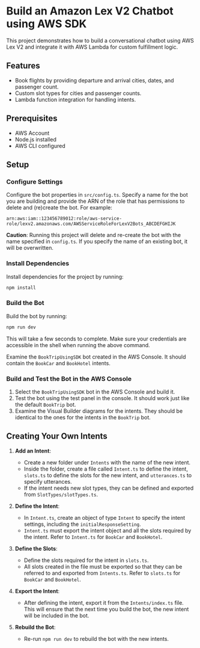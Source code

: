 # Build an Amazon Lex V2 Chatbot using AWS SDK

This project demonstrates how to build a conversational chatbot using AWS Lex V2 and integrate it with AWS Lambda for custom fulfillment logic.

## Features

- Book flights by providing departure and arrival cities, dates, and passenger count.
- Custom slot types for cities and passenger counts.
- Lambda function integration for handling intents.

## Prerequisites

- AWS Account
- Node.js installed
- AWS CLI configured

## Setup

### Configure Settings

Configure the bot properties in `src/config.ts`. Specify a name for the bot you are building and provide the ARN of the role that has permissions to delete and (re)create the bot. For example:
```plaintext
arn:aws:iam::123456789012:role/aws-service-role/lexv2.amazonaws.com/AWSServiceRoleForLexV2Bots_ABCDEFGHIJK
```

**Caution**: Running this project will delete and re-create the bot with the name specified in `config.ts`. If you specify the name of an existing bot, it will be overwritten.

### Install Dependencies

Install dependencies for the project by running:
```bash
npm install
```

### Build the Bot

Build the bot by running:
```bash
npm run dev
```

This will take a few seconds to complete. Make sure your credentials are accessible in the shell when running the above command.

Examine the `BookTripUsingSDK` bot created in the AWS Console. It should contain the `BookCar` and `BookHotel` intents.

### Build and Test the Bot in the AWS Console

1. Select the `BookTripUsingSDK` bot in the AWS Console and build it.
2. Test the bot using the test panel in the console. It should work just like the default `BookTrip` bot.
3. Examine the Visual Builder diagrams for the intents. They should be identical to the ones for the intents in the `BookTrip` bot.

## Creating Your Own Intents

1. **Add an Intent**:
   - Create a new folder under `Intents` with the name of the new intent.
   - Inside the folder, create a file called `Intent.ts` to define the intent, `slots.ts` to define the slots for the new intent, and `utterances.ts` to specify utterances.
   - If the intent needs new slot types, they can be defined and exported from `SlotTypes/slotTypes.ts`.

2. **Define the Intent**:
   - In `Intent.ts`, create an object of type `Intent` to specify the intent settings, including the `initialResponseSetting`.
   - `Intent.ts` must export the intent object and all the slots required by the intent. Refer to `Intent.ts` for `BookCar` and `BookHotel`.

3. **Define the Slots**:
   - Define the slots required for the intent in `slots.ts`.
   - All slots created in the file must be exported so that they can be referred to and exported from `Intents.ts`. Refer to `slots.ts` for `BookCar` and `BookHotel`.

4. **Export the Intent**:
   - After defining the intent, export it from the `Intents/index.ts` file. This will ensure that the next time you build the bot, the new intent will be included in the bot.

5. **Rebuild the Bot**:
   - Re-run `npm run dev` to rebuild the bot with the new intents.


